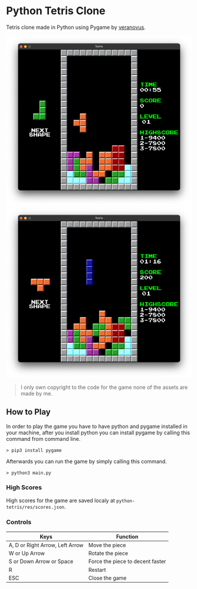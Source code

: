 # Python Tetris Clone

Tetris clone made in Python using Pygame by [veranovus](https://veranovus.dev/).

<img width="640" alt="python-tetris-0" src="res/git/python-tetris-0.png">
<img width="640" alt="python-tetris-1" src="res/git/python-tetris-1.png">

> I only own copyright to the code for the game none of the assets are made by me.

## How to Play

In order to play the game you have to have python and pygame installed in your machine, after you install python you can install pygame by calling this command from command line.
```shell
> pip3 install pygame
```
Afterwards you can run the game by simply calling this command.
```shell
> python3 main.py
```

### High Scores

High scores for the game are saved localy at `python-tetris/res/scores.json`.

### Controls

| Keys                            |    Function                     |
|---------------------------------|---------------------------------|
| A, D or Right Arrow, Left Arrow | Move the piece                  |
| W or Up Arrow                   | Rotate the piece                |
| S or Down Arrow or Space        | Force the piece to decent faster|
| R                               | Restart                         |
| ESC                             | Close the game                  |
